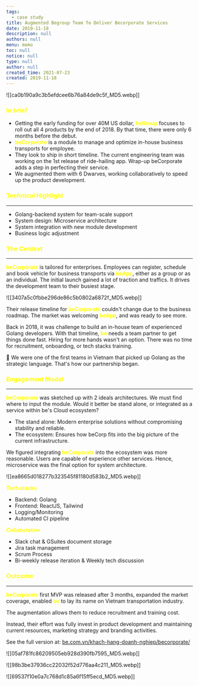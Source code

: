 ```yaml
---
tags: 
  - case study
title: Augmented Begroup Team To Deliver Becorporate Services
date: 2019-11-18
description: null
authors: null
menu: memo
toc: null
notice: null
type: null
author: null
created_time: 2021-07-23
created: 2019-11-18
---
```


![[ca0b190a9c3b5efdcee6b76a84de9c5f_MD5.webp]]

### <span style='color:yellow'>In brief</span>

* Getting the early funding for over 40M US dollar, <span style='color:yellow'>**beGroup**</span> focuses to roll out all 4 products by the end of 2018. By that time, there were only 6 months before the debut.
* <span style='color:yellow'>**beCorporate**</span> is a module to manage and optimize in-house business transports for employee. 
* They look to ship in short timeline. The current engineering team was working on the 1st release of ride-hailing app. Wrap-up beCorporate adds a step in perfecting their service.
* We augmented them with 6 Dwarves, working collaboratively to speed up the product development.

### <span style='color:yellow'>Technical Highlight</span>

---

* Golang-backend system for team-scale support
* System design: Microservice architecture
* System integration with new module development
* Business logic adjustment 

### <span style='color:yellow'>The Context</span>

---

<!-- column_list 4b43e3bf-66ed-4040-92fd-4c7656262c16 -->

<!-- column 4d7b45ea-a269-4674-b9cf-239c80df3ebb -->

<span style='color:yellow'>**beCorporate**</span> is tailored for enterprises. Employees can register, schedule and book vehicle for business transports via <span style='color:yellow'>**beApp**</span>, either as a group or as an individual. The initial launch gained a lot of traction and traffics. It drives the development team to their busiest stage.

<!-- column 158b674b-7f8a-4d0d-857a-1e1fd184117c -->

![[3407a5c0fbbe296de86c5b0802a6872f_MD5.webp]]

Their release timeline for <span style='color:yellow'>**beCorporate**</span> couldn't change due to the business roadmap. The market was welcoming <span style='color:yellow'>**beApp**</span>, and was ready to see more. 

Back in 2018, it was challenge to build an in-house team of experienced Golang developers. With that timeline, <span style='color:yellow'>**be**</span> needs a team partner to get things done fast. Hiring for more hands wasn't an option. There was no time for recruitment, onboarding, or tech stacks training. 


🔑 We were one of the first teams in Vietnam that picked up Golang as the strategic language. That's how our partnership began. 


### <span style='color:yellow'>Engagement Model</span>

---

<span style='color:yellow'>**beCorporate**</span> was sketched up with 2 ideals architectures. We must find where to input the module. Would it better be stand alone, or integrated as a service within be's Cloud ecosystem?

* The stand alone: Modern enterprise solutions without compromising stability and reliable. 
* The ecosystem: Ensures how beCorp fits into the big picture of the current infrastructure. 

We figured integrating <span style='color:yellow'>**beCorporate**</span> into the ecosystem was more reasonable. Users are capable of experience other services. Hence, microservice was the final option for system architecture.

![[ea8665d018277b323545f81180d583b2_MD5.webp]]

<!-- column_list 1e5793ed-b2c3-4b89-9fd2-128b44e8caf4 -->

<!-- column 56607821-4be2-4179-ad1b-b9dc062bf124 -->

<span style='color:yellow'>**Tech stacks**</span>

* Backend: Golang
* Frontend: ReactJS, Tailwind
* Logging/Monitoring
* Automated CI pipeline

<!-- column eca059a0-25d5-456a-9bdf-9cdb1cb601da -->

<span style='color:yellow'>**Collaboration**</span>

* Slack chat & GSuites document storage
* Jira task management
* Scrum Process
* Bi-weekly release iteration & Weekly tech discussion

### <span style='color:yellow'>Outcome</span>

---

<!-- column_list c2b7ee7e-b47b-4d9f-808d-de42bc01783b -->

<!-- column 67e97816-cad6-474e-828d-860533ae687a -->

<span style='color:yellow'>**beCorporate**</span> first MVP was released after 3 months, expanded the market coverage, enabled <span style='color:yellow'>**be**</span> to lay its name on Vietnam transportation industry.

The augmentation allows them to reduce recruitment and training cost. 

Instead, their effort was fully invest in product development and maintaining current resources, marketing strategy and branding activities.


See the full version at: <span style='color:yellow'>[be.com.vn/khach-hang-doanh-nghiep/becorporate/](https://be.com.vn/khach-hang-doanh-nghiep/becorporate/)</span>

<!-- column c29f4006-a5a1-4512-babe-a6e3dee24d14 -->

![[05af781fc86209505eb928d390fb7595_MD5.webp]]


<!-- column_list a0a0bf79-ec47-4865-a5a6-6256f9dd9ead -->

<!-- column 80ca8183-5da9-466b-9df7-6ad41ae834b0 -->

![[98b3be37936cc22032f52d776aa4c211_MD5.webp]]

<!-- column b22213f5-2ed3-4943-be59-be9d800aa1eb -->

![[69537f10e0a7c768d1c85a6f15ff5ecd_MD5.webp]]
